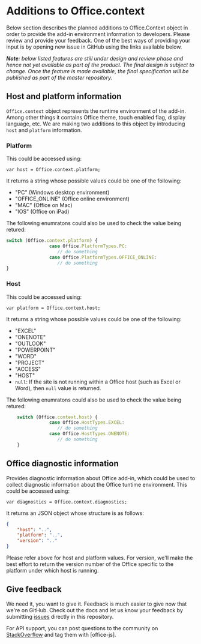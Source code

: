 # Additions to Office.context

Below section describes the planned additions to Office.Context object in order to provide the add-in environment information to developers. Please review and provide your feedback. One of the best ways of providing your input is by opening new issue in GitHub using the links available below.

_**Note**: below listed features are still under design and review phase and hence not yet available as part of the product. The final design is subject to change. Once the feature is made available, the final specification will be published as part of the master repository._

## Host and platform information 

`Office.context` object represents the runtime environment of the add-in. Among other things it contains Office theme, touch enabled flag, display language, etc. We are making two additions to this object by introducing `host` and `platform` information.

### Platform 
This could be accessed using:  

`var host = Office.context.platform;`

It returns a string whose possible values could be one of the following: 
* "PC" (Windows desktop environment) 
* "OFFICE_ONLINE" (Office online environment) 
* "MAC" (Office on Mac)
* "IOS" (Office on iPad)

The following enumratons could also be used to check the value being retured: 

```js
switch (Office.context.platform) {
                case Office.PlatformTypes.PC:
                   // do something
                case Office.PlatformTypes.OFFICE_ONLINE:
                   // do something
}

```

### Host

This could be accessed using:  

`var platform = Office.context.host;`

It returns a string whose possible values could be one of the following: 
* "EXCEL" 
* "ONENOTE"
* "OUTLOOK"
* "POWERPOINT"
* "WORD"
* "PROJECT"
* "ACCESS"
* "HOST"
* `null`: If the site is not running within a Office host (such as Excel or Word), then `null` value is returned. 

The following enumratons could also be used to check the value being retured: 

```js
	switch (Office.context.host) {
                case Office.HostTypes.EXCEL:
                   // do something
                case Office.HostTypes.ONENOTE:
                   // do something
	}
```



## Office diagnostic information 
Provides diagnostic information about Office add-in, which could be used to collect diagnostic information about the Office tuntime environment. This could be accessed using: 

`var diagnostics = Office.context.diagnostics;`

It returns an JSON object whose structure is as follows: 

```json
{
	"host": "..",
	"platform": "..",
	"version": ".."
}
```

Please refer above for host and platform values. For version, we'll make the best effort to return the version number of the Office specific to the platform under which host is running. 

## Give feedback

We need it, you want to give it. Feedback is much easier to give now that we're on GitHub. Check out the docs and let us know your feedback by submitting [issues](https://github.com/OfficeDev/office-js-docs/issues) directly in this repository.

For API support, you can post questions to the community on [StackOverflow](http://stackoverflow.com/questions/tagged/office-js) and tag them with [office-js].
